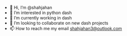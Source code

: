 - 👋 Hi, I’m @shahjahan
- 👀 I’m interested in python dash
- 🌱 I’m currently working in dash
- 💞️ I’m looking to collaborate on new dash projects
- 📫 How to reach me my email shahjahan3@outlook.com

<!---
shahjahandev/shahjahandev is a ✨ special ✨ repository because its `README.md` (this file) appears on your GitHub profile.
You can click the Preview link to take a look at your changes.
--->
